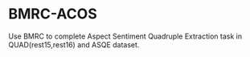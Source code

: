 # BMRC-ACOS
Use BMRC to complete Aspect Sentiment Quadruple Extraction task in QUAD(rest15,rest16) and ASQE dataset.
